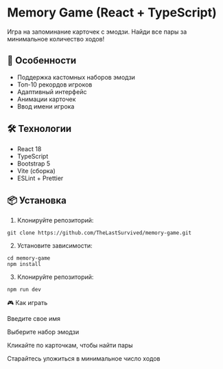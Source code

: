 # Memory Game (React + TypeScript)

Игра на запоминание карточек с эмодзи. Найди все пары за минимальное количество ходов!

## 🚀 Особенности

- Поддержка кастомных наборов эмодзи
- Топ-10 рекордов игроков
- Адаптивный интерфейс
- Анимации карточек
- Ввод имени игрока

## 🛠 Технологии

- React 18
- TypeScript
- Bootstrap 5
- Vite (сборка)
- ESLint + Prettier

## 📦 Установка

1. Клонируйте репозиторий:
```
git clone https://github.com/TheLastSurvived/memory-game.git
```

2. Установите зависимости:
```
cd memory-game
npm install
```

3. Клонируйте репозиторий:
```
npm run dev
```

🎮 Как играть  

Введите свое имя

Выберите набор эмодзи

Кликайте по карточкам, чтобы найти пары

Старайтесь уложиться в минимальное число ходов
